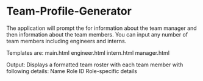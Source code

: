 # Team-Profile-Generator

The application will prompt the for information about the team manager and then information about the team members.
You can input any number of team members including engineers and interns.

Templates are:
    main.html
    engineer.html
    intern.html
    manager.html

Output:
Displays a formatted team roster with each team member with following details:
    Name
    Role
    ID
    Role-specific details
    